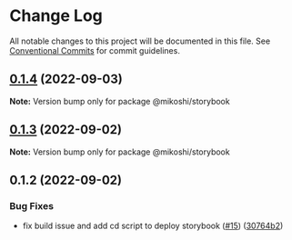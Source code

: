 # Change Log

All notable changes to this project will be documented in this file.
See [Conventional Commits](https://conventionalcommits.org) for commit guidelines.

## [0.1.4](https://github.com/anthony-y-zhu14/MikoshiUI/compare/@mikoshi/storybook@0.1.3...@mikoshi/storybook@0.1.4) (2022-09-03)

**Note:** Version bump only for package @mikoshi/storybook





## [0.1.3](https://github.com/anthony-y-zhu14/MikoshiUI/compare/@mikoshi/storybook@0.1.2...@mikoshi/storybook@0.1.3) (2022-09-02)

**Note:** Version bump only for package @mikoshi/storybook





## 0.1.2 (2022-09-02)


### Bug Fixes

* fix build issue and add cd script to deploy storybook ([#15](https://github.com/anthony-y-zhu14/MikoshiUI/issues/15)) ([30764b2](https://github.com/anthony-y-zhu14/MikoshiUI/commit/30764b220d5e87d6738181535776c628665f7eb0))
